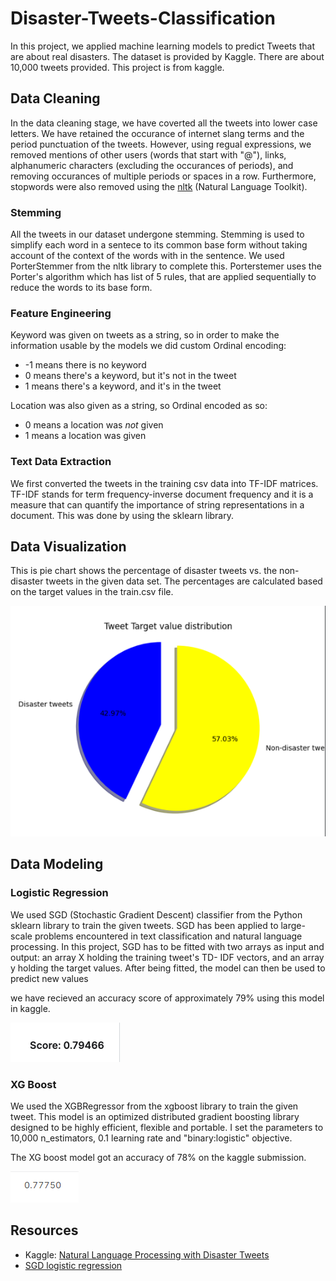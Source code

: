 # Disaster-Tweets-Classification

In this project, we applied machine learning models to predict Tweets that are about real disasters. The dataset is provided by Kaggle. There are about  10,000 tweets provided. This project is from kaggle.

## Data Cleaning 
In the data cleaning stage, we have coverted all the tweets into lower case letters. We have retained the occurance of internet slang terms and the period punctuation of the tweets. However, using regual expressions, we removed mentions of other users (words that start with "@"), links, alphanumeric characters (excluding the occurances of periods), and removing occurances of multiple periods or spaces in a row. Furthermore, stopwords were also removed using the [nltk](https://www.nltk.org/) (Natural Language Toolkit). 

### Stemming 
All the tweets in our dataset undergone stemming. Stemming is used to simplify each word in a sentece to its common base form without taking account of the context of the words with in the sentence. We used PorterStemmer from the nltk library to complete this. Porterstemer uses the Porter's algorithm which has list of 5 rules, that are applied sequentially to reduce the words to its base form. 

### Feature Engineering
Keyword was given on tweets as a string, so in order to make the information usable by the models we did custom Ordinal encoding:
* -1 means there is no keyword
* 0 means there's a keyword, but it's not in the tweet
* 1 means there's a keyword, and it's in the tweet

Location was also given as a string, so Ordinal encoded as so:
* 0 means a location was _not_ given
* 1 means a location was given

### Text Data Extraction
We first converted the tweets in the training csv data into TF-IDF matrices. TF-IDF stands for term frequency-inverse document frequency and it is a measure that can quantify the importance of string representations in a document. This was done by using the sklearn library. 

## Data Visualization 
This is pie chart shows the percentage of disaster tweets vs. the non-disaster tweets in the given data set. The percentages are calculated based on the target values in the train.csv file.

![pie](visualizer/pie.png)


## Data Modeling 

### Logistic Regression 
We used SGD (Stochastic Gradient Descent) classifier from the Python sklearn library to train the given tweets. SGD has been applied to large-scale problems encountered in text classification and natural language processing.  In this project, SGD has to be fitted with two arrays as input and output: an array X holding the training tweet's TD- IDF vectors, and an array y holding the target values. After being fitted, the model can then be used to predict new values

we have recieved an accuracy score of approximately 79% using this model in kaggle. 

![lregscore](lregscore.png)

### XG Boost
We used the XGBRegressor from the xgboost library to train the given tweet. This model is an optimized distributed gradient boosting library designed to be highly efficient, flexible and portable. I set the parameters to 10,000 n_estimators, 0.1 learning rate  and "binary:logistic" objective. 

The XG boost model got an accuracy of 78% on the kaggle submission.

![xgboostscore](xgboost.png)

## Resources
-  Kaggle: [Natural Language Processing with Disaster Tweets](https://www.kaggle.com/competitions/nlp-getting-started)
-  [SGD logistic regression](https://scikit-learn.org/stable/modules/sgd.html)

